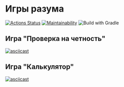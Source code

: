 # Игры разума

[![Actions Status](https://github.com/aleskarova/java-project-lvl1/workflows/hexlet-check/badge.svg)](https://github.com/aleskarova/java-project-lvl1/actions)
[![Maintainability](https://api.codeclimate.com/v1/badges/a99a88d28ad37a79dbf6/maintainability)](https://codeclimate.com/github/aleskarova/java-project-lvl1/maintainability)
![Build with Gradle](https://github.com/aleskarova/java-project-lvl1/actions/workflows/github-actions.yml/badge.svg?branch=main)

## Игра "Проверка на четность"

[![asciicast](https://asciinema.org/a/6f0mLXOOj868hZCZK3fNzsW20.png)](https://asciinema.org/a/6f0mLXOOj868hZCZK3fNzsW20)

## Игра "Калькулятор"

[![asciicast](https://asciinema.org/a/7psYm3OV4rU38Wm2rmqazQdPU.png)](https://asciinema.org/a/7psYm3OV4rU38Wm2rmqazQdPU)
